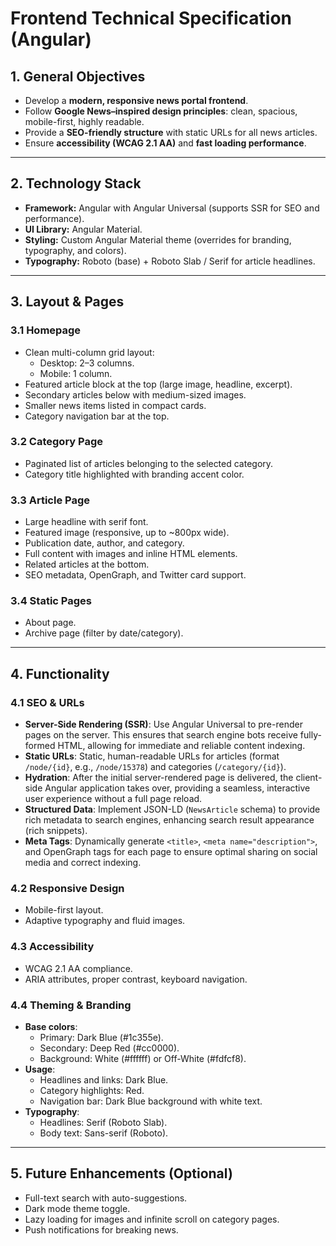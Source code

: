 # Frontend Technical Specification (Angular)

## 1. General Objectives
- Develop a **modern, responsive news portal frontend**.
- Follow **Google News–inspired design principles**: clean, spacious, mobile-first, highly readable.
- Provide a **SEO-friendly structure** with static URLs for all news articles.
- Ensure **accessibility (WCAG 2.1 AA)** and **fast loading performance**.

---

## 2. Technology Stack
- **Framework:** Angular with Angular Universal (supports SSR for SEO and performance).
- **UI Library:** Angular Material.
- **Styling:** Custom Angular Material theme (overrides for branding, typography, and colors).
- **Typography:** Roboto (base) + Roboto Slab / Serif for article headlines.

---

## 3. Layout & Pages

### 3.1 Homepage
- Clean multi-column grid layout:
  - Desktop: 2–3 columns.
  - Mobile: 1 column.
- Featured article block at the top (large image, headline, excerpt).
- Secondary articles below with medium-sized images.
- Smaller news items listed in compact cards.
- Category navigation bar at the top.

### 3.2 Category Page
- Paginated list of articles belonging to the selected category.
- Category title highlighted with branding accent color.

### 3.3 Article Page
- Large headline with serif font.
- Featured image (responsive, up to ~800px wide).
- Publication date, author, and category.
- Full content with images and inline HTML elements.
- Related articles at the bottom.
- SEO metadata, OpenGraph, and Twitter card support.

### 3.4 Static Pages
- About page.
- Archive page (filter by date/category).

---

## 4. Functionality

### 4.1 SEO & URLs
- **Server-Side Rendering (SSR)**: Use Angular Universal to pre-render pages on the server. This ensures that
  search engine bots receive fully-formed HTML, allowing for immediate and reliable content indexing.
- **Static URLs**: Static, human-readable URLs for articles (format `/node/{id}`, e.g., `/node/15378`)
  and categories (`/category/{id}`).
- **Hydration**: After the initial server-rendered page is delivered, the client-side Angular application
  takes over, providing a seamless, interactive user experience without a full page reload.
- **Structured Data**: Implement JSON-LD (`NewsArticle` schema) to provide rich metadata to search engines,
  enhancing search result appearance (rich snippets).
- **Meta Tags**: Dynamically generate `<title>`, `<meta name="description">`, and OpenGraph tags for each page to
  ensure optimal sharing on social media and correct indexing.

### 4.2 Responsive Design
- Mobile-first layout.
- Adaptive typography and fluid images.

### 4.3 Accessibility
- WCAG 2.1 AA compliance.
- ARIA attributes, proper contrast, keyboard navigation.

### 4.4 Theming & Branding
- **Base colors**:
  - Primary: Dark Blue (#1c355e).
  - Secondary: Deep Red (#cc0000).
  - Background: White (#ffffff) or Off-White (#fdfcf8).
- **Usage**:
  - Headlines and links: Dark Blue.
  - Category highlights: Red.
  - Navigation bar: Dark Blue background with white text.
- **Typography**:
  - Headlines: Serif (Roboto Slab).
  - Body text: Sans-serif (Roboto).

---

## 5. Future Enhancements (Optional)
- Full-text search with auto-suggestions.
- Dark mode theme toggle.
- Lazy loading for images and infinite scroll on category pages.
- Push notifications for breaking news.
